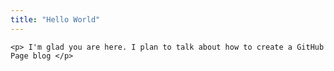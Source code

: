 ```yaml
---
title: "Hello World"
---
```


    <p> I'm glad you are here. I plan to talk about how to create a GitHub Page blog </p>
